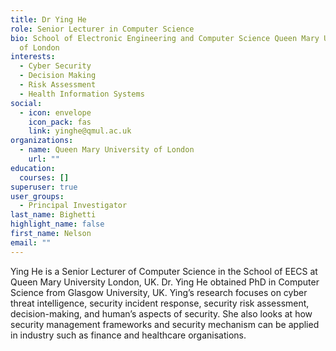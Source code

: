 ```yaml
---
title: Dr Ying He
role: Senior Lecturer in Computer Science
bio: School of Electronic Engineering and Computer Science Queen Mary University
  of London
interests:
  - Cyber Security
  - Decision Making
  - Risk Assessment
  - Health Information Systems
social:
  - icon: envelope
    icon_pack: fas
    link: yinghe@qmul.ac.uk
organizations:
  - name: Queen Mary University of London
    url: ""
education:
  courses: []
superuser: true
user_groups:
  - Principal Investigator
last_name: Bighetti
highlight_name: false
first_name: Nelson
email: ""
---
```

Ying He is a Senior Lecturer of Computer Science in the School of EECS at Queen Mary University London, UK. Dr. Ying He obtained PhD in Computer Science from Glasgow University, UK. Ying’s research focuses on cyber threat intelligence, security incident response, security risk assessment, decision-making, and human’s aspects of security. She also looks at how security management frameworks and security mechanism can be applied in industry such as finance and healthcare organisations.
